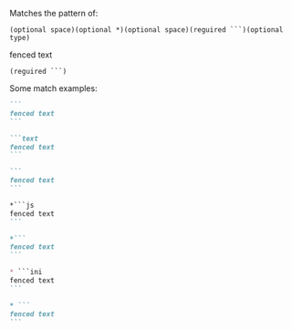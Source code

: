 Matches the pattern of:  

```text
(optional space)(optional *)(optional space)(reguired ```)(optional type)
```

fenced text  

```text
(reguired ```)
```

Some match examples:

````markdown
```  
fenced text  
```

```text  
fenced text  
```

```  
fenced text  
```

*```js  
fenced text  
```

*```  
fenced text  
```

* ```ini  
fenced text  
```

* ```  
fenced text  
```
````  